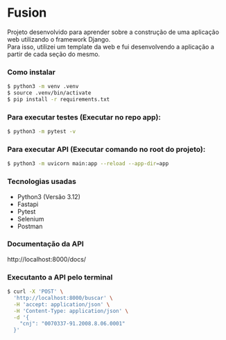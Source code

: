 # Fusion

Projeto desenvolvido para aprender sobre a construção de uma aplicação web utilizando o framework Django.</br>
Para isso, utilizei um template da web e fui desenvolvendo a aplicação a partir de cada seção do mesmo.

### Como instalar
```sh
$ python3 -m venv .venv
$ source .venv/bin/activate
$ pip install -r requirements.txt
```

### Para executar testes (Executar no repo **app**):

```sh
$ python3 -m pytest -v
```

### Para executar API (Executar comando no **root** do projeto):

```sh
$ python3 -m uvicorn main:app --reload --app-dir=app
```

### Tecnologias usadas

* Python3 (Versão 3.12)
* Fastapi
* Pytest
* Selenium
* Postman


### Documentação da API
http://localhost:8000/docs/


### Executanto a API pelo terminal
```sh
$ curl -X 'POST' \
  'http://localhost:8000/buscar' \
  -H 'accept: application/json' \
  -H 'Content-Type: application/json' \
  -d '{
    "cnj": "0070337-91.2008.8.06.0001"
  }'
```